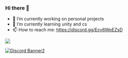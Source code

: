 ### Hi there 👋

- 🔭 I’m currently working on personal projects
- 🌱 I’m currently learning unity and cs
- 📫 How to reach me: https://discord.gg/Ecy6WpEZsD

<img src="https://github-readme-stats.vercel.app/api?username=Criz-595&theme=radical&show_icons=true&hide_border=true">

<a href="https://discord.gg/VcMPV8vc2x"><img align="center" src="https://discordapp.com/api/guilds/782646778347388959/widget.png?style=banner2" alt="Discord Banner2"/>



